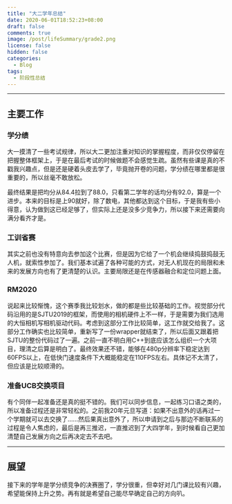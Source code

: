 ```yaml
---
title: "大二学年总结"
date: 2020-06-01T18:52:23+08:00
draft: false
comments: true
image: /post/lifeSummary/grade2.png
license: false
hidden: false
categories:
  - Blog
tags:
  - 阶段性总结
---
```


---
## 主要工作

### 学分绩

大一摸清了一些考试规律，所以大二更加注重对知识的掌握程度，而非仅仅停留在把握整体框架上，于是在最后考试的时候做题不会感觉生疏。虽然有些课是真的不戳我兴趣点，但是还是硬着头皮去学了，毕竟抛开卷的问题，学分绩在哪里都是很重要的，所以丝毫不敢放松。

最终结果是把均分从84.4拉到了88.0，只看第二学年的话均分有92.0，算是一个进步。本来的目标是上90就好，除了数电，其他都达到这个目标，于是我有些小得意，认为做到这已经足够了，但实际上还是没多少竞争力，所以接下来还需要向满分看齐才是。

### 工训省赛

其实之前也没有特意向去参加这个比赛，但是因为它给了一个机会继续捣鼓捣鼓无人机，就索性参加了。我们基本试遍了各种可能的方式，对无人机现在的局限和未来的发展方向也有了更清楚的认识。主要局限还是在传感器融合和定位问题上面。

### RM2020

说起来比较惭愧，这个赛季我比较划水，做的都是些比较基础的工作。视觉部分代码沿用的是SJTU2019的框架，而使用的相机硬件上不一样，于是需要为我们选用的大恒相机写相机驱动代码。考虑到这部分工作比较简单，这工作就交给我了。这部分工作确实也比较简单，重新写了一份wrapper就结束了，所以后面又跟着把SJTU的整份代码过了一遍。之前一直不明白用C++到底应该怎么组织一个大项目，理清之后算是明白了。最终效果还不错，能够在480p分辨率下稳定达到60FPS以上，在低快门速度条件下大概能稳定在110FPS左右。具体记不太清了，但应该是比较顺滑的。

### 准备UCB交换项目

有个同伴一起准备还是真的挺不错的。我们可以同步信息，一起练习口语之类的，所以准备过程还是非常轻松的。之前我20年元旦写道：如果不出意外的话再过一个学期就可以去交换了……然后果真出意外了，所以申请到之后与那边不断联系的过程是令人焦虑的，最后是再三推迟，一直推迟到了大四学年，到时候看自己更加清楚自己发展方向之后再决定去不去吧。

---
## 展望

接下来的学年是学分绩竞争的决赛圈了，学分很重，但幸好对几门课比较有兴趣，希望能保持上升之势。再有就是希望自己能尽早确定自己的方向叭。